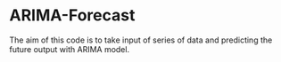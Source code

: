 # ARIMA-Forecast
The aim of this code is to take input of series of data and predicting the future output with ARIMA model.
